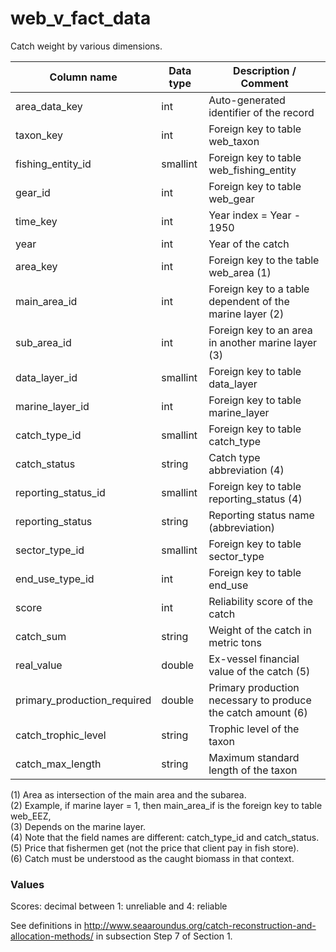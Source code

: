 # web_v_fact_data



Catch weight by various dimensions.

| Column  name                | Data  type | Description  / Comment                                       |
| --------------------------- | ---------- | ------------------------------------------------------------ |
| area_data_key               | int        | Auto-generated identifier of the record                      |
| taxon_key                   | int        | Foreign key to table web_taxon                               |
| fishing_entity_id           | smallint   | Foreign key to table web_fishing_entity                      |
| gear_id                     | int        | Foreign key to table web_gear                                |
| time_key                    | int        | Year index = Year - 1950                                     |
| year                        | int        | Year of the catch                                            |
| area_key                    | int        | Foreign key to the table web_area (1)                        |
| main_area_id                | int        | Foreign key to a table dependent of the marine layer (2)     |
| sub_area_id                 | int        | Foreign key to an area in another marine layer (3)           |
| data_layer_id               | smallint   | Foreign key to table data_layer                              |
| marine_layer_id             | int        | Foreign key to table marine_layer                            |
| catch_type_id               | smallint   | Foreign key to table catch_type                              |
| catch_status                | string     | Catch type abbreviation (4)                                  |
| reporting_status_id         | smallint   | Foreign key to table reporting_status (4)                    |
| reporting_status            | string     | Reporting status name (abbreviation)                         |
| sector_type_id              | smallint   | Foreign key to table sector_type                             |
| end_use_type_id             | int        | Foreign key to table end_use                                 |
| score                       | int        | Reliability score of the catch                               |
| catch_sum                   | string     | Weight of the catch in metric tons                           |
| real_value                  | double     | Ex-vessel financial value of the catch (5)                   |
| primary_production_required | double     | Primary production necessary to produce the catch amount (6) |
| catch_trophic_level         | string     | Trophic level of the taxon                                   |
| catch_max_length            | string     | Maximum standard length of the taxon                         |



(1)	Area as intersection of the main area and the subarea.     
(2)	Example, if marine layer = 1, then main_area_if is the foreign key to table web_EEZ,      
(3)	Depends on the marine layer.     
(4)	Note that the field names are different: catch_type_id and catch_status.     
(5)	Price that fishermen get (not the price that client pay in fish store).     
(6)	Catch must be understood as the caught biomass in that context.     



### Values

Scores: decimal between 1: unreliable and 4: reliable

See definitions in http://www.seaaroundus.org/catch-reconstruction-and-allocation-methods/
in subsection Step 7 of Section 1.

